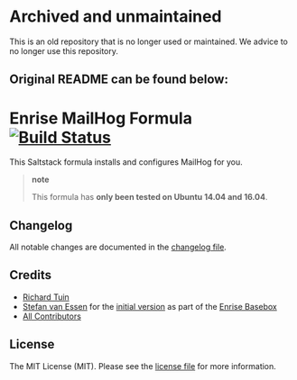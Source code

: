 # Archived and unmaintained

This is an old repository that is no longer used or maintained. We advice to no longer use this repository.

## Original README can be found below:

# Enrise MailHog Formula [![Build Status](https://travis-ci.org/Enrise/mailhog-formula.svg?branch=master)](https://travis-ci.org/Enrise/mailhog-formula)

This Saltstack formula installs and configures MailHog for you.

> **note**
>
> This formula has **only been tested on Ubuntu 14.04 and 16.04**.

## Changelog

All notable changes are documented in the [changelog file](CHANGELOG.md).

## Credits

- [Richard Tuin](https://github.com/rtuin)
- [Stefan van Essen](https://github.com/eXistenZNL) for the [initial version](https://github.com/Enrise/Basebox/commit/0182e5033d783a97f5cb909092aaa1f032e31d6a) as part of the [Enrise Basebox](https://github.com/Enrise/Basebox)
- [All Contributors](../../contributors)

## License

The MIT License (MIT). Please see the [license file](LICENSE) for more information.
